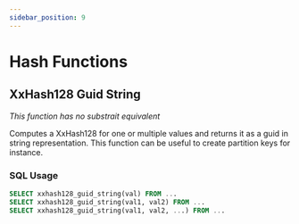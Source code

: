 ```yaml
---
sidebar_position: 9
---
```


# Hash Functions

## XxHash128 Guid String

*This function has no substrait equivalent*

Computes a XxHash128 for one or multiple values and returns it as a guid in string representation.
This function can be useful to create partition keys for instance.

### SQL Usage

```sql
SELECT xxhash128_guid_string(val) FROM ...
SELECT xxhash128_guid_string(val1, val2) FROM ...
SELECT xxhash128_guid_string(val1, val2, ...) FROM ...
```